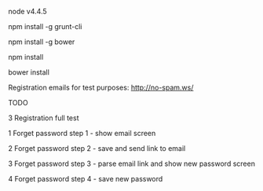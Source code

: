 node v4.4.5

npm install -g grunt-cli

npm install -g bower

npm install

bower install

Registration emails for test purposes: http://no-spam.ws/ 

TODO

3 Registration full test

1 Forget password step 1 - show email screen

2 Forget password step 2 - save and send link to email

3 Forget password step 3 - parse email link and show new password screen

4 Forget password step 4 - save new password

